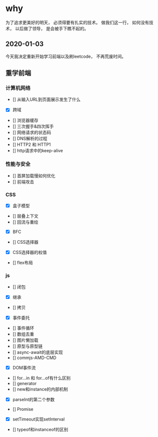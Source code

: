 # why

为了追求更美好的明天， 必须得要有扎实的技术。
做我们这一行， 如何没有技术， 以后做了领导， 是会被手下瞧不起的。

## 2020-01-03

今天我决定重新开始学习前端以及刷leetcode， 不再荒废时间。

## 重学前端

### 计算机网络

- [] 从输入URL到页面展示发生了什么
- [x] 跨域
- [] 浏览器缓存
- [] 三次握手&四次挥手
- [] 网络请求的状态码
- [] DNS解析的过程
- [] HTTP2 和 HTTP1
- [] http请求中的keep-alive

### 性能与安全

- [] 首屏加载慢如何优化
- [] 前端攻击

### CSS

- [x] 盒子模型
- [] 层叠上下文
- [] 回流与重绘
- [x] BFC
- [] CSS选择器
- [x] CSS选择器的权值
- [] flex布局

### js

- [] 闭包
- [x] 继承
- [] 拷贝
- [x] 事件委托
- [] 事件循环
- [] 数组去重
- [] 图片懒加载
- [] 原型与原型链
- [] async-await的底层实现
- [] commjs-AMD-CMD
- [x] DOM事件流
- [] for...in 和 for...of有什么区别
- [] generator
- [] new和instance的内部机制
- [x] parseInt的第二个参数
- [] Promise
- [x] setTimeout实现setInterval
- [] typeof和instanceof的区别
